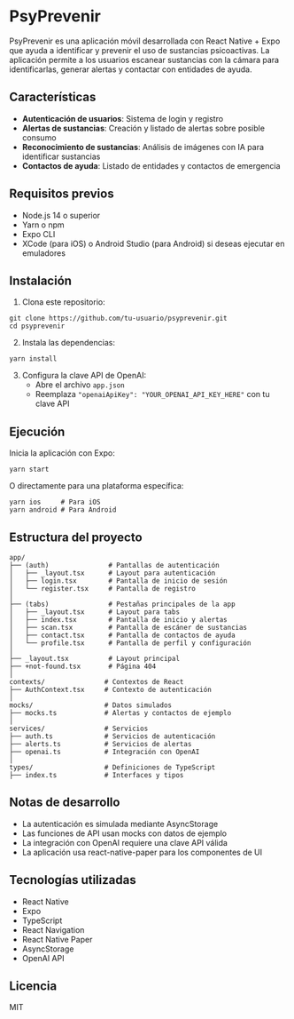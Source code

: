 # PsyPrevenir

PsyPrevenir es una aplicación móvil desarrollada con React Native + Expo que ayuda a identificar y prevenir el uso de sustancias psicoactivas. La aplicación permite a los usuarios escanear sustancias con la cámara para identificarlas, generar alertas y contactar con entidades de ayuda.

## Características

- **Autenticación de usuarios**: Sistema de login y registro
- **Alertas de sustancias**: Creación y listado de alertas sobre posible consumo
- **Reconocimiento de sustancias**: Análisis de imágenes con IA para identificar sustancias
- **Contactos de ayuda**: Listado de entidades y contactos de emergencia

## Requisitos previos

- Node.js 14 o superior
- Yarn o npm
- Expo CLI
- XCode (para iOS) o Android Studio (para Android) si deseas ejecutar en emuladores

## Instalación

1. Clona este repositorio:
```
git clone https://github.com/tu-usuario/psyprevenir.git
cd psyprevenir
```

2. Instala las dependencias:
```
yarn install
```

3. Configura la clave API de OpenAI:
   - Abre el archivo `app.json`
   - Reemplaza `"openaiApiKey": "YOUR_OPENAI_API_KEY_HERE"` con tu clave API

## Ejecución

Inicia la aplicación con Expo:
```
yarn start
```

O directamente para una plataforma específica:
```
yarn ios     # Para iOS
yarn android # Para Android
```

## Estructura del proyecto

```
app/
├── (auth)               # Pantallas de autenticación
│   ├── _layout.tsx      # Layout para autenticación
│   ├── login.tsx        # Pantalla de inicio de sesión 
│   └── register.tsx     # Pantalla de registro
│
├── (tabs)               # Pestañas principales de la app
│   ├── _layout.tsx      # Layout para tabs
│   ├── index.tsx        # Pantalla de inicio y alertas
│   ├── scan.tsx         # Pantalla de escáner de sustancias
│   ├── contact.tsx      # Pantalla de contactos de ayuda
│   └── profile.tsx      # Pantalla de perfil y configuración
│
├── _layout.tsx          # Layout principal
├── +not-found.tsx       # Página 404
│
contexts/               # Contextos de React
├── AuthContext.tsx     # Contexto de autenticación
│
mocks/                  # Datos simulados
├── mocks.ts            # Alertas y contactos de ejemplo
│
services/               # Servicios
├── auth.ts             # Servicios de autenticación
├── alerts.ts           # Servicios de alertas
├── openai.ts           # Integración con OpenAI
│
types/                  # Definiciones de TypeScript
├── index.ts            # Interfaces y tipos
```

## Notas de desarrollo

- La autenticación es simulada mediante AsyncStorage
- Las funciones de API usan mocks con datos de ejemplo
- La integración con OpenAI requiere una clave API válida
- La aplicación usa react-native-paper para los componentes de UI

## Tecnologías utilizadas

- React Native
- Expo
- TypeScript
- React Navigation
- React Native Paper
- AsyncStorage
- OpenAI API

## Licencia

MIT
